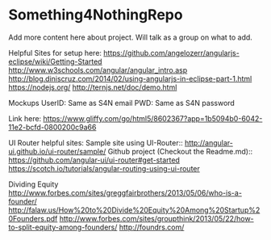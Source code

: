 # Something4NothingRepo
Add more content here about project. Will talk as a group on what to add.

Helpful Sites for setup here:
https://github.com/angelozerr/angularjs-eclipse/wiki/Getting-Started
http://www.w3schools.com/angular/angular_intro.asp
http://blog.diniscruz.com/2014/02/using-angularjs-in-eclipse-part-1.html
https://nodejs.org/
http://ternjs.net/doc/demo.html


Mockups 
UserID: Same as S4N email
PWD: Same as S4N password

Link here: https://www.gliffy.com/go/html5/8602367?app=1b5094b0-6042-11e2-bcfd-0800200c9a66




UI Router helpful sites:
Sample site using UI-Router:: http://angular-ui.github.io/ui-router/sample/
Github project (Checkout the Readme.md):: https://github.com/angular-ui/ui-router#get-started
https://scotch.io/tutorials/angular-routing-using-ui-router



Dividing Equity
http://www.forbes.com/sites/greggfairbrothers/2013/05/06/who-is-a-founder/
http://falaw.us/How%20to%20Divide%20Equity%20Among%20Startup%20Founders.pdf
http://www.forbes.com/sites/groupthink/2013/05/22/how-to-split-equity-among-founders/
http://foundrs.com/
